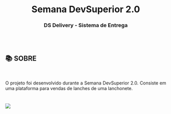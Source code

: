 <div align = "center">
<h1>Semana DevSuperior 2.0</h1>
<h3>DS Delivery - Sistema de Entrega  </h3>

<br>
<br>

</div>

## :books: SOBRE
<br>

<p align="justify">O projeto foi desenvolvido durante a Semana DevSuperior 2.0. Consiste em uma plataforma para vendas de lanches de uma lanchonete. </p>



<h1>
<img src="media/video.gif">
</h1>

